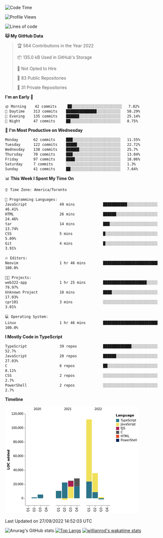 <!--START_SECTION:waka-->
![Code Time](http://img.shields.io/badge/Code%20Time-289%20hrs%2051%20mins-blue)

![Profile Views](http://img.shields.io/badge/Profile%20Views-0-blue)

![Lines of code](https://img.shields.io/badge/From%20Hello%20World%20I%27ve%20Written-238%20Thousand%20lines%20of%20code-blue)

**🐱 My GitHub Data** 

> 🏆 564 Contributions in the Year 2022
 > 
> 📦 135.0 kB Used in GitHub's Storage 
 > 
> 🚫 Not Opted to Hire
 > 
> 📜 83 Public Repositories 
 > 
> 🔑 31 Private Repositories  
 > 
**I'm an Early 🐤** 

```text
🌞 Morning    42 commits     ██░░░░░░░░░░░░░░░░░░░░░░░   7.82% 
🌆 Daytime    313 commits    ██████████████░░░░░░░░░░░   58.29% 
🌃 Evening    135 commits    ██████░░░░░░░░░░░░░░░░░░░   25.14% 
🌙 Night      47 commits     ██░░░░░░░░░░░░░░░░░░░░░░░   8.75%

```
📅 **I'm Most Productive on Wednesday** 

```text
Monday       62 commits     ███░░░░░░░░░░░░░░░░░░░░░░   11.55% 
Tuesday      122 commits    █████░░░░░░░░░░░░░░░░░░░░   22.72% 
Wednesday    138 commits    ██████░░░░░░░░░░░░░░░░░░░   25.7% 
Thursday     70 commits     ███░░░░░░░░░░░░░░░░░░░░░░   13.04% 
Friday       97 commits     ████░░░░░░░░░░░░░░░░░░░░░   18.06% 
Saturday     7 commits      ░░░░░░░░░░░░░░░░░░░░░░░░░   1.3% 
Sunday       41 commits     ██░░░░░░░░░░░░░░░░░░░░░░░   7.64%

```


📊 **This Week I Spent My Time On** 

```text
⌚︎ Time Zone: America/Toronto

💬 Programming Languages: 
JavaScript               49 mins             ███████████░░░░░░░░░░░░░░   46.41% 
HTML                     26 mins             ██████░░░░░░░░░░░░░░░░░░░   24.46% 
tar                      14 mins             ███░░░░░░░░░░░░░░░░░░░░░░   13.74% 
CSS                      5 mins              █░░░░░░░░░░░░░░░░░░░░░░░░   5.09% 
Git                      4 mins              █░░░░░░░░░░░░░░░░░░░░░░░░   3.91%

🔥 Editors: 
Neovim                   1 hr 46 mins        █████████████████████████   100.0%

🐱‍💻 Projects: 
web322-app               1 hr 25 mins        ████████████████████░░░░░   79.97% 
Unknown Project          18 mins             ████░░░░░░░░░░░░░░░░░░░░░   17.03% 
cpr101                   3 mins              ░░░░░░░░░░░░░░░░░░░░░░░░░   3.01%

💻 Operating System: 
Linux                    1 hr 46 mins        █████████████████████████   100.0%

```

**I Mostly Code in TypeScript** 

```text
TypeScript               39 repos            █████████████░░░░░░░░░░░░   52.7% 
JavaScript               20 repos            ██████░░░░░░░░░░░░░░░░░░░   27.03% 
C                        6 repos             ██░░░░░░░░░░░░░░░░░░░░░░░   8.11% 
CSS                      2 repos             ░░░░░░░░░░░░░░░░░░░░░░░░░   2.7% 
PowerShell               2 repos             ░░░░░░░░░░░░░░░░░░░░░░░░░   2.7%

```


**Timeline**

![Chart not found](https://raw.githubusercontent.com/wise-introvert/wise-introvert/master/charts/bar_graph.png) 


 Last Updated on 27/09/2022 14:52:03 UTC
<!--END_SECTION:waka-->

![Anurag's GitHub stats](https://github-readme-stats.vercel.app/api?username=wise-introvert&count_private=true&show_icons=true)
[![Top Langs](https://github-readme-stats.vercel.app/api/top-langs/?username=wise-introvert&langs_count=10)](https://github.com/anuraghazra/github-readme-stats)
[![willianrod's wakatime stats](https://github-readme-stats.vercel.app/api/wakatime?username=wiseintrovert)](https://github.com/anuraghazra/github-readme-stats)
